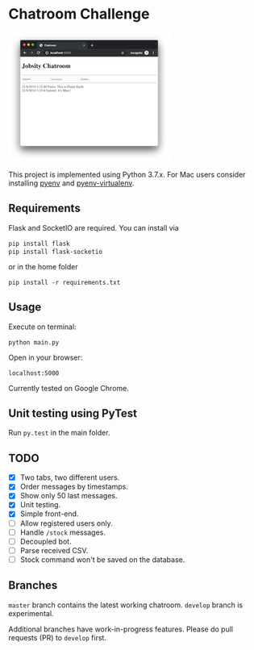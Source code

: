 # Chatroom Challenge

![Chatroom main window](https://github.com/pauloesteban/chatroom-jobsity/blob/master/files/mainwindow.png)

This project is implemented using Python 3.7.x. For Mac users consider installing [pyenv](https://github.com/pyenv/pyenv) and [pyenv-virtualenv](https://github.com/pyenv/pyenv-virtualenv).

## Requirements
Flask and SocketIO are required. You can install via
```
pip install flask
pip install flask-socketio
```
or in the home folder
```
pip install -r requirements.txt
```

## Usage
Execute on terminal:
```
python main.py
```
Open in your browser:
```
localhost:5000
```
Currently tested on Google Chrome.

## Unit testing using PyTest
Run `py.test` in the main folder.

## TODO
- [x] Two tabs, two different users.
- [x] Order messages by timestamps.
- [x] Show only 50 last messages.
- [x] Unit testing.
- [x] Simple front-end.
- [ ] Allow registered users only.
- [ ] Handle `/stock` messages.
- [ ] Decoupled bot.
- [ ] Parse received CSV.
- [ ] Stock command won't be saved on the database.

## Branches
`master` branch contains the latest working chatroom. `develop` branch is experimental.

Additional branches have work-in-progress features. Please do pull requests (PR) to `develop` first.